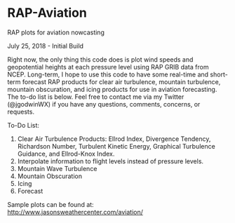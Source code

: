 # RAP-Aviation
RAP plots for aviation nowcasting

July 25, 2018 - Initial Build

Right now, the only thing this code does is plot wind speeds and geopotential heights at each pressure level using RAP GRIB data from NCEP. Long-term, I hope to use this code to have some real-time and short-term forecast RAP products for clear air turbulence, mountain turbulence, mountain obscuration, and icing products for use in aviation forecasting. The to-do list is below. Feel free to contact me via my Twitter (@jgodwinWX) if you have any questions, comments, concerns, or requests.

To-Do List:
1. Clear Air Turbulence Products: Ellrod Index, Divergence Tendency, Richardson Number, Turbulent Kinetic Energy, Graphical Turbulence Guidance, and Ellrod-Knox Index.
2. Interpolate information to flight levels instead of pressure levels.
3. Mountain Wave Turbulence
4. Mountain Obscuration
5. Icing
6. Forecast

Sample plots can be found at: http://www.jasonsweathercenter.com/aviation/
